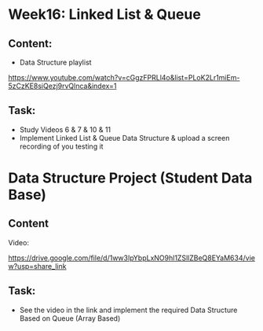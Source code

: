 # Week16: Linked List & Queue
## Content:
- Data Structure playlist

https://www.youtube.com/watch?v=cGgzFPRLl4o&list=PLoK2Lr1miEm-5zCzKE8siQezj9rvQlnca&index=1

## Task:
- Study Videos 6 & 7 & 10 & 11
- Implement Linked List & Queue Data Structure & upload a screen recording of you testing it
  
# Data Structure Project (Student Data Base)
## Content 
Video: 

https://drive.google.com/file/d/1ww3IpYbpLxNO9hl1ZSllZBeQ8EYaM634/view?usp=share_link
## Task: 
- See the video in the link and implement the required Data Structure Based on Queue (Array Based)

